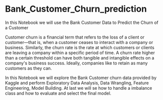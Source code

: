 # Bank_Customer_Churn_prediction
In this Notebook we will use the Bank Customer Data to Predict the Churn of a Customer

Customer churn is a financial term that refers to the loss of a client or customer—that is, when a customer ceases to interact with a company or business. Similarly, the churn rate is the rate at which customers or clients are leaving a company within a specific period of time. A churn rate higher than a certain threshold can have both tangible and intangible effects on a company's business success. Ideally, companies like to retain as many customers as they can.

In this Notebook we will explore the Bank Customer churn data provided by Kaggle and perform Exploratory Data Analysis, Data Wrangling, Feature Engineering, Model Building.
At last we will se how to handle a imbalance class and how to evaluate and select the final model.
